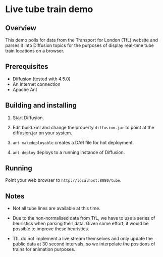 Live tube train demo
====================

Overview
--------

This demo polls for data from the Transport for London (TfL) website
and parses it into Diffusion topics for the purposes of display
real-time tube train locations on a browser.


Prerequisites
-------------

- Diffusion (tested with 4.5.0)
- An Internet connection
- Apache Ant


Building and installing
-----------------------

1. Start Diffusion.

2. Edit build.xml and change the property `diffusion.jar` to point at
the diffusion.jar on your system.

3. `ant makedeployable` creates a DAR file for hot deployment.

4. `ant deploy` deploys to a running instance of Diffusion.


Running
-------

Point your web browser to `http://localhost:8080/tube`.

Notes
-----

- Not all tube lines are available at this time.

- Due to the non-normalised data from TfL, we have to use a series of
  heuristics when parsing their data. Given some effort, it would be
  possible to improve these heuristics.

- TfL do not implement a live stream themselves and only update the
  public data at 30 second intervals, so we interpolate the positions
  of trains for animation purposes.
